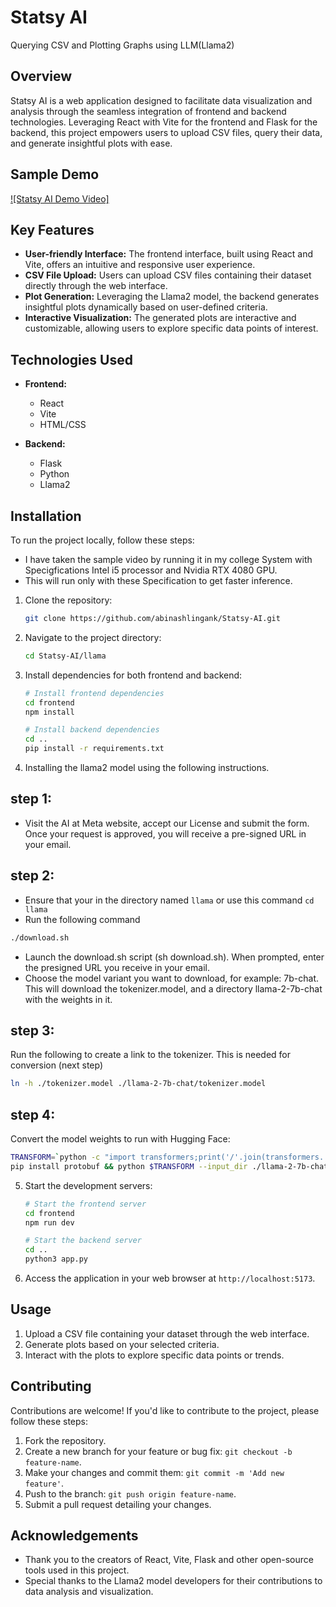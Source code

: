 
# Statsy AI

Querying CSV and Plotting Graphs using LLM(Llama2)

## Overview

Statsy AI is a web application designed to facilitate data visualization and analysis through the seamless integration of frontend and backend technologies. Leveraging React with Vite for the frontend and Flask for the backend, this project empowers users to upload CSV files, query their data, and generate insightful plots with ease.

## Sample Demo
[![Statsy AI Demo Video]](https://github.com/abinashlingank/Statsy-AI/blob/main/video.mp4)

## Key Features

- **User-friendly Interface:** The frontend interface, built using React and Vite, offers an intuitive and responsive user experience.
- **CSV File Upload:** Users can upload CSV files containing their dataset directly through the web interface.
- **Plot Generation:** Leveraging the Llama2 model, the backend generates insightful plots dynamically based on user-defined criteria.
- **Interactive Visualization:** The generated plots are interactive and customizable, allowing users to explore specific data points of interest.

## Technologies Used

- **Frontend:**
  - React
  - Vite
  - HTML/CSS

- **Backend:**
  - Flask
  - Python
  - Llama2

## Installation

To run the project locally, follow these steps:

- I have taken the sample video by running it in my college System with Specigfications Intel i5 processor and Nvidia RTX 4080 GPU.
- This will run only with these Specification to get faster inference.

1. Clone the repository:

   ```bash
   git clone https://github.com/abinashlingank/Statsy-AI.git
   ```

2. Navigate to the project directory:

   ```bash
   cd Statsy-AI/llama
   ```

3. Install dependencies for both frontend and backend:

   ```bash
   # Install frontend dependencies
   cd frontend
   npm install

   # Install backend dependencies
   cd ..
   pip install -r requirements.txt
   ```
4. Installing the llama2 model using the following instructions.

## step 1:
- Visit the AI at Meta website, accept our License and submit the form. Once your request is approved, you will receive a pre-signed URL in your email.
## step 2:
- Ensure that your in the directory named `llama` or use this command `cd llama`
- Run the following command
```bash
./download.sh
```
- Launch the download.sh script (sh download.sh). When prompted, enter the presigned URL you receive in your email.
- Choose the model variant you want to download, for example: 7b-chat. This will download the tokenizer.model, and a directory llama-2-7b-chat with the weights in it.
## step 3:
Run the following to create a link to the tokenizer. This is needed for conversion (next step)
```bash
ln -h ./tokenizer.model ./llama-2-7b-chat/tokenizer.model 
```

## step 4:
Convert the model weights to run with Hugging Face:

```bash
TRANSFORM=`python -c "import transformers;print('/'.join(transformers.  __file__.split('/')[:-1])+'/models/llama/convert_llama_weights_to_hf.py')"`
pip install protobuf && python $TRANSFORM --input_dir ./llama-2-7b-chat --model_size 7B --output_dir ./llama-2-7b-chat-hf
   ```
5. Start the development servers:

   ```bash
   # Start the frontend server
   cd frontend
   npm run dev

   # Start the backend server
   cd ..
   python3 app.py
   ```

5. Access the application in your web browser at `http://localhost:5173`.

## Usage

1. Upload a CSV file containing your dataset through the web interface.
2. Generate plots based on your selected criteria.
3. Interact with the plots to explore specific data points or trends.

## Contributing

Contributions are welcome! If you'd like to contribute to the project, please follow these steps:

1. Fork the repository.
2. Create a new branch for your feature or bug fix: `git checkout -b feature-name`.
3. Make your changes and commit them: `git commit -m 'Add new feature'`.
4. Push to the branch: `git push origin feature-name`.
5. Submit a pull request detailing your changes.

## Acknowledgements

- Thank you to the creators of React, Vite, Flask and other open-source tools used in this project.
- Special thanks to the Llama2 model developers for their contributions to data analysis and visualization.
